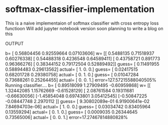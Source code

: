 # softmax-classifier-implementation
This is a naive implementaion of softmax classifier with cross entropy loss functioon
Will add jupyter notebook version soon
planning to write a blog on this

OUTPUT


b= [ 0.56804456  0.92559664  0.07103606]
w= [[ 0.5488135   0.71518937  0.60276338]
 [ 0.54488318  0.4236548   0.64589411]
 [ 0.43758721  0.891773    0.96366276]
 [ 0.38344152  0.79172504  0.52889492]]
guess= [ 0.11491955  0.58894483  0.29613562]
actual= [ 1.  0.  0.]
guess= [ 0.02417515  0.68201728  0.29380758]
actual= [ 0.  1.  0.]
guess= [ 0.01047284  0.73688261  0.25264455]
actual= [ 0.  0.  1.]
error=127.57215588040505%
Running classifier....
b= [ 0.89518099  1.27909495 -0.60959868]
w= [[ 1.32442085  1.15762669 -0.61528129]
 [ 2.08761584  0.19311681 -0.66630056]
 [-1.45854048  0.69743801  3.05412545]
 [-0.50847225 -0.08447748  2.2970112 ]]
guess= [  9.30802089e-01   6.91900641e-02   7.84694703e-06]
actual= [ 1.  0.  0.]
guess= [ 0.03034742  0.83405964  0.13559294]
actual= [ 0.  1.  0.]
guess= [ 0.0009035   0.26344645  0.73565006]
actual= [ 0.  0.  1.]
error=17.27467814880828%
